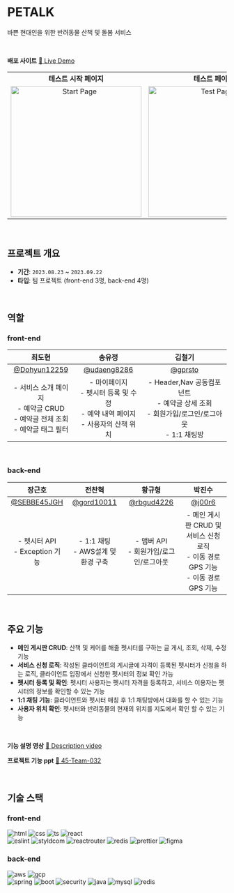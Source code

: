 # PETALK
바쁜 현대인을 위한 반려동물 산책 및 돌봄 서비스


</br>

**배포 사이트**
[🦖 Live Demo](http://pettalk-bucket.s3-website.ap-northeast-2.amazonaws.com/)


<table>
  <tr>
    <td align="center"><b>테스트 시작 페이지</b></td>
    <td align="center"><b>테스트 페이지</b></td>
    <td align="center"><b>결과 페이지</b></td>
  </tr>
  <tr>
    <td align="center">
      <img src="https://github.com/udaeng8286/Portfolio/assets/130089426/78c93436-5050-49cc-b866-7ac13902d96e" alt="Start Page" width="300px"/>
    </td>
    <td align="center">
      <img src="https://github.com/udaeng8286/Portfolio/assets/130089426/ef79ea54-ef42-4f53-b2e8-5a19e4289212" alt="Test Page" width="300px"/>
    </td>
    <td align="center">
      <img src="https://github.com/udaeng8286/Portfolio/assets/130089426/0ed4e424-81a6-4b3c-af4c-32e1c3dc46a9" alt="Result Page" width="300px"/>
    </td>
  </tr>
</table>
</br>

## 프로젝트 개요

- **기간**: `2023.08.23` ~ `2023.09.22`
- **타입**: 팀 프로젝트 (front-end 3명, back-end 4명)
</br>

## 역할

### front-end

|최도현|송유정|김철기|
|:----:|:----:|:----:|
|[@Dohyun12259](https://github.com/Dohyun12259)|[@udaeng8286](https://github.com/udaeng8286)|[@gprsto](https://github.com/sebfe45kimck)|
|  - 서비스 소개 페이지 <br /> - 예약글 CRUD <br /> - 예약글 전체 조회 <br /> - 예약글 태그 필터 | - 마이페이지 <br /> - 펫시터 등록 및 수정 <br /> - 예약 내역 페이지 <br /> - 사용자의 산책 위치 | - Header,Nav 공동컴포넌트 <br /> - 예약글 상세 조회 <br /> - 회원가입/로그인/로그아웃 <br /> - 1:1 채팅방 |
<br>


### back-end
|장근호|전찬혁|황규형|박진수|
|:----:|:----:|:----:|:----:|
[@SEBBE45JGH](https://github.com/SEBBE45JGH)|[@gord10011](https://github.com/gord10011)|[@rbgud4226](https://github.com/rbgud4226)|[@j00r6](https://github.com/j00r6)|
|  - 펫시터 API <br /> - Exception 기능|  - 1:1 채팅 <br /> - AWS설계 및 환경 구축 | - 맴버 API <br /> - 회원가입/로그인/로그아웃 | - 메인 게시판 CRUD 및 서비스 신청 로직 <br /> - 이동 경로 GPS 기능 <br /> - 이동 경로 GPS 기능 |
</br>



## 주요 기능
- **메인 게시판 CRUD**: 산책 및 케어를 해줄 펫시터를 구하는 글 게시, 조회, 삭제, 수정 기능
- **서비스 신청 로직**: 작성된 클라이언트의 게시글에 자격이 등록된 펫시터가 신청을 하는 로직, 클라이언트 입장에서 신청한 펫시터의 정보 확인 가능
- **펫시터 등록 및 확인**: 펫시터 사용자는 펫시터 자격을 등록하고, 서비스 이용자는 펫시터의 정보를 확인할 수 있는 기능 
- **1:1 채팅 기능**: 클라이언트와 펫시터 매칭 후 1:1 채팅방에서 대화를 할 수 있는 기능
- **사용자 위치 확인**: 펫시터와 반려동물의 현재의 위치를 지도에서 확인 할 수 있는 기능
</br>

**기능 설명 영상**
[👀 Description video](http://pettalk-bucket.s3-website.ap-northeast-2.amazonaws.com/)

**프로젝트 기능 ppt**
[🎏 45-Team-032](https://github.com/user-attachments/files/15524699/main_45team.pptx)


</br>

## 기술 스택
### front-end
  ![html](https://img.shields.io/badge/HTML-239120?style=flat&logo=html5&logoColor=white)
  ![css](https://img.shields.io/badge/CSS-239120?&style=flat&logo=css3&logoColor=white)
  ![ts](https://img.shields.io/badge/TypeScript-007ACC?style=flat&logo=typescript&logoColor=white)
  ![react](https://img.shields.io/badge/React-20232A?style=flat&logo=react&logoColor=61DAFB)<br>
  ![eslint](https://img.shields.io/badge/eslint-3A33D1?style=flat&logo=eslint&logoColor=white)
  ![styldcom](https://img.shields.io/badge/styled--components-DB7093?style=flat&logo=styled-components&logoColor=white)
  ![reactrouter](https://img.shields.io/badge/React_Router-CA4245?style=flat&logo=react-router&logoColor=white)
  ![redis](https://img.shields.io/badge/redis-%23DD0031.svg?&style=flat&logo=redis&logoColor=white)
  ![prettier](https://img.shields.io/badge/prettier-1A2C34?style=flat&logo=prettier&logoColor=F7BA3E)
  ![figma](https://img.shields.io/badge/Figma-F24E1E?style=flat&logo=figma&logoColor=white)


  ### back-end
  ![aws](https://img.shields.io/badge/Amazon_AWS-232F3E?style=flat&logo=amazon-aws&logoColor=white)
  ![gcp](https://img.shields.io/badge/Google_Cloud-4285F4?style=flat&logo=google-cloud&logoColor=white)<br>
  ![spring](https://img.shields.io/badge/Spring-6DB33F?style=flat&logo=spring&logoColor=white)
  ![boot](https://img.shields.io/badge/springboot-6DB33F?style=flat&logo=spring&logoColor=white)
  ![security](https://img.shields.io/badge/Spring_Security-6DB33F?style=flat&logo=Spring-Security&logoColor=white)
  ![java](https://img.shields.io/badge/Java-ED8B00?style=flat&logo=openjdk&logoColor=white)
  ![mysql](https://img.shields.io/badge/MySQL-00000F?style=flat&logo=mysql&logoColor=white)
  ![redis](https://img.shields.io/badge/redis-%23DD0031.svg?&style=flat&logo=redis&logoColor=white)



